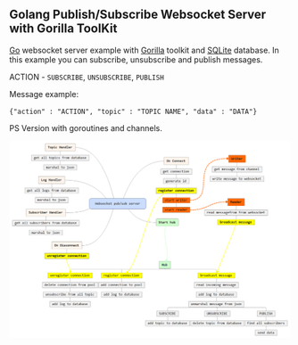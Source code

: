##	Golang Publish/Subscribe Websocket Server with Gorilla ToolKit

[Go](https://golang.org/) websocket server example with [Gorilla](http://www.gorillatoolkit.org/) toolkit and [SQLite](https://www.sqlite.org/) database.
In this example you can subscribe, unsubscribe and publish messages.

ACTION - `SUBSCRIBE`, `UNSUBSCRIBE`, `PUBLISH`

Message example:
```
{"action" : "ACTION", "topic" : "TOPIC NAME", "data" : "DATA"}
```

PS Version with goroutines and channels.

![Mind](/mind.png?raw=true "Mind")